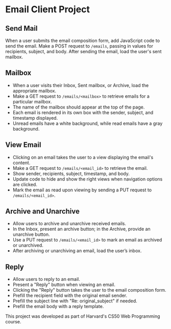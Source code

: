 # Email Client Project

## Send Mail
When a user submits the email composition form, add JavaScript code to send the email. Make a POST request to `/emails`, passing in values for recipients, subject, and body. After sending the email, load the user's sent mailbox.

## Mailbox
- When a user visits their Inbox, Sent mailbox, or Archive, load the appropriate mailbox.
- Make a GET request to `/emails/<mailbox>` to retrieve emails for a particular mailbox.
- The name of the mailbox should appear at the top of the page.
- Each email is rendered in its own box with the sender, subject, and timestamp displayed.
- Unread emails have a white background, while read emails have a gray background.

## View Email
- Clicking on an email takes the user to a view displaying the email's content.
- Make a GET request to `/emails/<email_id>` to retrieve the email.
- Show sender, recipients, subject, timestamp, and body.
- Update code to hide and show the right views when navigation options are clicked.
- Mark the email as read upon viewing by sending a PUT request to `/emails/<email_id>`.

## Archive and Unarchive
- Allow users to archive and unarchive received emails.
- In the Inbox, present an archive button; in the Archive, provide an unarchive button.
- Use a PUT request to `/emails/<email_id>` to mark an email as archived or unarchived.
- After archiving or unarchiving an email, load the user’s inbox.

## Reply
- Allow users to reply to an email.
- Present a "Reply" button when viewing an email.
- Clicking the "Reply" button takes the user to the email composition form.
- Prefill the recipient field with the original email sender.
- Prefill the subject line with "Re: original_subject" if needed.
- Prefill the email body with a reply template.

This project was developed as part of Harvard's CS50 Web Programming course.
